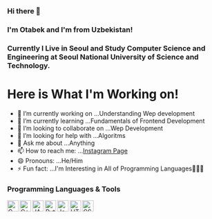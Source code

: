 ### Hi there 👋 
### I'm Otabek and I'm from Uzbekistan!
### Currently I Live in Seoul and Study Computer Science and Engineering at Seoul National University of Science and Technology.

<h1>Here is What I'm Working on!</h1>

- 🔭 I’m currently working on ...Understanding Wep development
- 🌱 I’m currently learning ...Fundamentals of Frontend Development
- 👯 I’m looking to collaborate on ...Wep Development
- 🤔 I’m looking for help with ...Algoritms
- 💬 Ask me about ...Anything
- 📫 How to reach me: ...[Instagram Page](https://www.instagram.com/optimus970803/) 
- 😄 Pronouns: ...He/Him
- ⚡ Fun fact: ...I'm Interesting in All of Programming Languages🤭😂😎

### Programming Languages & Tools


[<img align="left" title="C" alt="C" width="26px" src = "https://user-images.githubusercontent.com/23249828/93665258-0eefb500-fab0-11ea-9507-72f6ce250a2f.png">](wepsite)
[<img align="left" title="C++" alt="C++" width="26px" src = "https://user-images.githubusercontent.com/23249828/93665259-10b97880-fab0-11ea-8ec5-d997fd483227.png">](wepsite)
[<img align="left" alt="JAVA" title="Java" width="26px" src = "https://user-images.githubusercontent.com/23249828/93665384-f59b3880-fab0-11ea-8ef5-c3f2b3358bb6.png">](wepsite)
[<img align="left" alt="Python" title="Python" width="26px" src = "https://user-images.githubusercontent.com/23249828/93665388-f764fc00-fab0-11ea-9570-f14672db362c.png">](wepsite)
[<img align="left" alt="JavaScript" title="JavaScript" width="26px" src="https://github.com/Optimus970803/Optimus970803/blob/main/Source_Files/JavaScript.png">](wepsite)
[<img align="left" alt="HTML" title="HTML" width="26px" src="https://github.com/Optimus970803/Optimus970803/blob/main/Source_Files/HTML.png">](wepsite)
[<img align="left" alt="CSS" title="CSS" width="26px" src="https://github.com/Optimus970803/Optimus970803/blob/main/Source_Files/CSS1.jpg">](wepsite)
<br/>
<br/>
